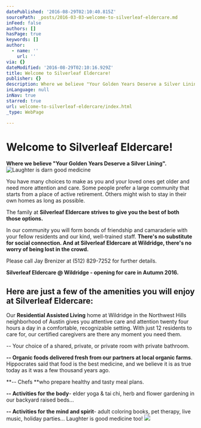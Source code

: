 ```yaml
---
datePublished: '2016-08-29T02:10:40.815Z'
sourcePath: _posts/2016-03-03-welcome-to-silverleaf-eldercare.md
inFeed: false
authors: []
hasPage: true
keywords: []
author:
  - name: ''
    url: ''
via: {}
dateModified: '2016-08-29T02:10:16.929Z'
title: Welcome to Silverleaf Eldercare!
publisher: {}
description: Where we believe "Your Golden Years Deserve a Silver Lining".
inLanguage: null
inNav: true
starred: true
url: welcome-to-silverleaf-eldercare/index.html
_type: WebPage

---
```

# Welcome to Silverleaf Eldercare!

**Where we believe "Your Golden Years Deserve a Silver Lining".**
![Laughter is darn good medicine](https://s3-us-west-2.amazonaws.com/the-grid-img/p/8ddff1c8eb6f4ed699a36d7e2e84d5fa69b208e6.jpg)

You have many choices to make as you and your loved ones get older and need more attention and care. Some people prefer a large community that starts from a place of active retirement. Others might wish to stay in their own homes as long as possible.

The family at **Silverleaf Eldercare strives to give you the best of both those options.**

In our community you will form bonds of friendship and camaraderie with your fellow residents and our kind, well-trained staff. **There's no substitute for social connection. And at Silverleaf Eldercare at Wildridge, there's no worry of being lost in the crowd.**

Please call Jay Brenizer at (512) 829-7252 for further details.

**Silverleaf Eldercare @ Wildridge - opening for care in Autumn 2016\.**

## Here are just a few of the amenities you will enjoy at Silverleaf Eldercare:

Our **Residential Assisted Living** home at Wildridge in the Northwest Hills neighborhood of Austin gives you attentive care and attention twenty four hours a day in a comfortable, recognizable setting. With just 12 residents to care for, our certified caregivers are there any moment you need them.

-- Your choice of a shared, private, or private room with private bathroom.

**-- Organic foods delivered fresh from our partners at local organic farms**. Hippocrates said that food is the best medicine, and we believe it is as true today as it was a few thousand years ago.

**-- Chefs **who prepare healthy and tasty meal plans.

**-- Activities for the body**- elder yoga & tai chi, herb and flower gardening in our backyard raised beds...

**-- Activities for the mind and spirit**- adult coloring books, pet therapy, live music, holiday parties... Laughter is good medicine too!
![](https://s3-us-west-2.amazonaws.com/the-grid-img/p/b8901b26941bc7d0e008c66ed15e2e000a8801f5.jpg)